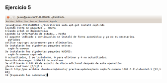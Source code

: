 ### Ejercicio 5

![imagen110](https://github.com/jmanday/Imagenes/blob/master/imagen110.png?raw=true)
